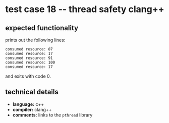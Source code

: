 # test case 18 -- thread safety clang++

## expected functionality
prints out the following lines:
```
consumed resource: 87
consumed resource: 17
consumed resource: 91
consumed resource: 100
consumed resource: 17
```
and exits with code 0.

## technical details
- **language:** c++
- **compiler:** clang++
- **comments:** links to the `pthread` library

